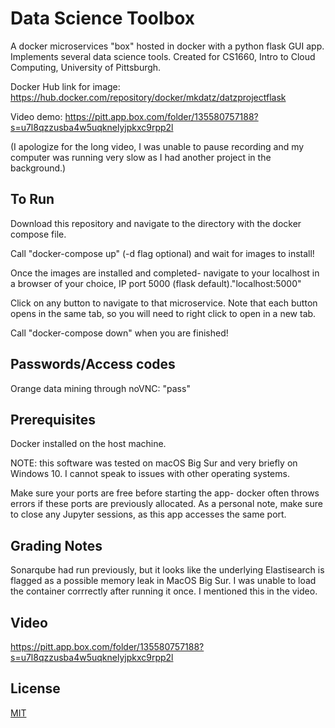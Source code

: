 # Data Science Toolbox

A docker microservices "box" hosted in docker with a python flask GUI app. Implements several data science tools. Created for CS1660, Intro to Cloud Computing, University of Pittsburgh.

Docker Hub link for image: https://hub.docker.com/repository/docker/mkdatz/datzprojectflask

Video demo: https://pitt.app.box.com/folder/135580757188?s=u7l8qzzusba4w5uqknelyjpkxc9rpp2l

(I apologize for the long video, I was unable to pause recording and my computer was running very slow as I had another project in the background.)

## To Run

Download this repository and navigate to the directory with the docker compose file. 

Call "docker-compose up" (-d flag optional) and wait for images to install!

Once the images are installed and completed- navigate to your localhost in a browser of your choice, IP port 5000 (flask default)."localhost:5000"

Click on any button to navigate to that microservice. Note that each button opens in the same tab, so you will need to right click to open in a new tab.

Call "docker-compose down" when you are finished!

## Passwords/Access codes

Orange data mining through noVNC: "pass"

## Prerequisites

Docker installed on the host machine.

NOTE: this software was tested on macOS Big Sur and very briefly on Windows 10. I cannot speak to issues with other operating systems.

Make sure your ports are free before starting the app- docker often throws errors if these ports are previously allocated. As a personal note, make sure to close any Jupyter sessions, as this app accesses the same port.

## Grading Notes

Sonarqube had run previously, but it looks like the underlying Elastisearch is flagged as a possible memory leak in MacOS Big Sur. I was unable to load the container corrrectly after running it once. I mentioned this in the video.

## Video

https://pitt.app.box.com/folder/135580757188?s=u7l8qzzusba4w5uqknelyjpkxc9rpp2l


## License
[MIT](https://choosealicense.com/licenses/mit/)
